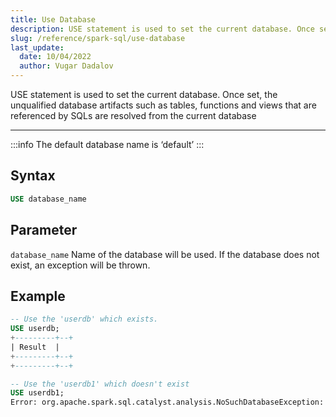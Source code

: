 ```yaml
---
title: Use Database
description: USE statement is used to set the current database. Once set, the unqualified database artifacts that are referenced by SQLs are resolved from the current database
slug: /reference/spark-sql/use-database
last_update:
  date: 10/04/2022
  author: Vugar Dadalov
---
```


USE statement is used to set the current database. Once set, the unqualified database artifacts such as tables, functions and views that are referenced by SQLs are resolved from the current database

---

:::info
The default database name is ‘default’
:::

## Syntax

```sql
USE database_name
```

## Parameter

`database_name` Name of the database will be used. If the database does not exist, an exception will be thrown.

## Example

```sql
-- Use the 'userdb' which exists.
USE userdb;
+---------+--+
| Result  |
+---------+--+
+---------+--+

-- Use the 'userdb1' which doesn't exist
USE userdb1;
Error: org.apache.spark.sql.catalyst.analysis.NoSuchDatabaseException: Database 'userdb1' not found;(state=,code=0)
```
